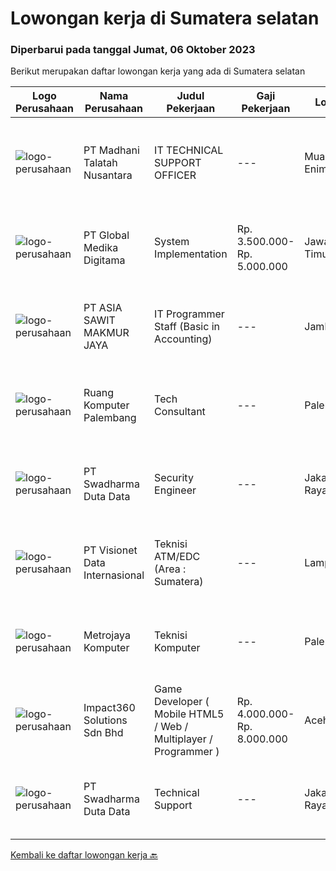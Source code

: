 
  # Lowongan kerja di Sumatera selatan

  ### Diperbarui pada tanggal Jumat, 06 Oktober 2023

  Berikut merupakan daftar lowongan kerja yang ada di Sumatera selatan

  |Logo Perusahaan | Nama Perusahaan | Judul Pekerjaan | Gaji Pekerjaan | Lokasi | Deskripsi | Tanggal diunggah | Pranala |
  | -------------- | --------------- | --------------- | --------- | --------- | -------------- | ------- | ----------- |
  |![logo-perusahaan](https://image-service-cdn.seek.com.au/a50cb88b1bf824d3e70f012abd3251670bb31d7e/ee4dce1061f3f616224767ad58cb2fc751b8d2dc)|PT Madhani Talatah Nusantara|IT TECHNICAL SUPPORT OFFICER|---|Muara Enim|TUJUAN JABATAN :Bertanggungjawab melakukan perawatan maupun perbaikan terhadap hardware/software/network/IT tools di proyek.SPESIFIKASI JABATAN :...|Selasa, 03 Oktober 2023|https://www.jobstreet.co.id/id/job/it-technical-support-officer-4486365?token=0~eaf2f1c8-af18-4662-b3c1-7cb362040d7c&sectionRank=1&jobId=jobstreet-id-job-4486365|
|![logo-perusahaan](https://image-service-cdn.seek.com.au/39c06919f88ea35ae3ab49c926ad528faf2ea88b/ee4dce1061f3f616224767ad58cb2fc751b8d2dc)|PT Global Medika Digitama|System Implementation|Rp. 3.500.000-Rp. 5.000.000|Jawa Timur|Syarat Kualifikasi Memiliki kemampuan komunikasi interpersonal yang baik Mampu bekerja secara multitasking &amp; manajemen waktu yang efisien Mampu...|Selasa, 03 Oktober 2023|https://www.jobstreet.co.id/id/job/system-implementation-4486644?token=0~eaf2f1c8-af18-4662-b3c1-7cb362040d7c&sectionRank=2&jobId=jobstreet-id-job-4486644|
|![logo-perusahaan](https://image-service-cdn.seek.com.au/8c9ad8ac1a3555ef79e89c100defac119719c63a/ee4dce1061f3f616224767ad58cb2fc751b8d2dc)|PT ASIA SAWIT MAKMUR JAYA|IT Programmer Staff (Basic in Accounting)|---|Jambi|IT Programmer Staff (Basic in Accounting)Job Description :- Provide Working Experience as a Financial Accountant- Familiarity with bookkeeping and...|Selasa, 19 September 2023|https://www.jobstreet.co.id/id/job/it-programmer-staff-basic-in-accounting-4474836?token=0~eaf2f1c8-af18-4662-b3c1-7cb362040d7c&sectionRank=3&jobId=jobstreet-id-job-4474836|
|![logo-perusahaan](https://i.ibb.co/sqvTCh9/112815900-stock-vector-no-image-available-icon-flat-vector.webp)|Ruang Komputer Palembang|Tech Consultant|---|Palembang|Kualifikasi Pekerjaan : Usia maksimal 35 Syarat skillset dan mindset Skill komunikasi untuk konsultasi  Mindest Konsultasi Pengetahuan yang update dan...|Kamis, 21 September 2023|https://www.jobstreet.co.id/id/job/tech-consultant-4477224?token=0~eaf2f1c8-af18-4662-b3c1-7cb362040d7c&sectionRank=4&jobId=jobstreet-id-job-4477224|
|![logo-perusahaan](https://image-service-cdn.seek.com.au/0f683dc67275bb803453d1e92fb7cd7b12b824b6/ee4dce1061f3f616224767ad58cb2fc751b8d2dc)|PT Swadharma Duta Data|Security Engineer|---|Jakarta Raya|S1 Jurusan/Prodi Teknik Komputer/ Teknik Informatika (Wajib) Waktu kerja Shift (sesuai dengan jadwal yang ditentukan) Bersedia ditempatkan Palembang...|Kamis, 21 September 2023|https://www.jobstreet.co.id/id/job/security-engineer-4476756?token=0~eaf2f1c8-af18-4662-b3c1-7cb362040d7c&sectionRank=5&jobId=jobstreet-id-job-4476756|
|![logo-perusahaan](https://image-service-cdn.seek.com.au/84d23b3586ee4efd70ea62878095fcc6b1639e33/ee4dce1061f3f616224767ad58cb2fc751b8d2dc)|PT Visionet Data Internasional|Teknisi ATM/EDC (Area : Sumatera)|---|Lampung|*) Menangani kebutuhan pelanggan di lokasi pelanggan agar terpenuhi SLA yang telah ditentukan.*) Menganalisa problem/case dengan akurat untuk...|Rabu, 13 September 2023|https://www.jobstreet.co.id/id/job/teknisi-atm-edc-area-%3A-sumatera-4467995?token=0~eaf2f1c8-af18-4662-b3c1-7cb362040d7c&sectionRank=6&jobId=jobstreet-id-job-4467995|
|![logo-perusahaan](https://i.ibb.co/sqvTCh9/112815900-stock-vector-no-image-available-icon-flat-vector.webp)|Metrojaya Komputer|Teknisi Komputer|---|Palembang|Kualifikasi Usia 20-30 Tahun  Pendidikan minimal SMA/SMK TKJ  Menyukai teknologi dan memiliki pengalaman di bidang yang sama  Terbiasa menggunakan...|Jumat, 15 September 2023|https://www.jobstreet.co.id/id/job/teknisi-komputer-4470973?token=0~eaf2f1c8-af18-4662-b3c1-7cb362040d7c&sectionRank=7&jobId=jobstreet-id-job-4470973|
|![logo-perusahaan](https://image-service-cdn.seek.com.au/35b00a50395e5c8ad6bf2130dfd2a19f9f4bbec5/ee4dce1061f3f616224767ad58cb2fc751b8d2dc)|Impact360 Solutions Sdn Bhd|Game Developer ( Mobile HTML5 / Web / Multiplayer / Programmer )|Rp. 4.000.000-Rp. 8.000.000|Aceh|We are hiring remote HTML5 game developers from all parts of Indonesia. If you have real experience building HTML5 games or applications, you're...|Selasa, 12 September 2023|https://www.jobstreet.co.id/id/job/game-developer-mobile-html5-web-multiplayer-programmer-5522263/origin/my?token=0~eaf2f1c8-af18-4662-b3c1-7cb362040d7c&sectionRank=8&jobId=jobstreet-my-job-5522263|
|![logo-perusahaan](https://image-service-cdn.seek.com.au/0f683dc67275bb803453d1e92fb7cd7b12b824b6/ee4dce1061f3f616224767ad58cb2fc751b8d2dc)|PT Swadharma Duta Data|Technical Support|---|Jakarta Raya|Pendidikan minimum D3/S1 Jurusan IT IPK Minimum 2.75 Memiliki pengalaman minimal 1 tahun (diutamakan) telah berhasil menyelesaikan ujian sertifikasi...|Rabu, 06 September 2023|https://www.jobstreet.co.id/id/job/technical-support-4460194?token=0~eaf2f1c8-af18-4662-b3c1-7cb362040d7c&sectionRank=9&jobId=jobstreet-id-job-4460194|


  [Kembali ke daftar lowongan kerja 🔙](../README.md#daftar-lowongan-kerja)
  